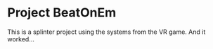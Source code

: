 # Project BeatOnEm

This is a splinter project using the systems from the VR game. And it worked...
